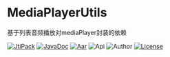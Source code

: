 # MediaPlayerUtils
基于列表音频播放对mediaPlayer封装的依赖

[![JtiPack](https://jitpack.io/v/win.zwping/MediaPlayerUtils.svg)](https://jitpack.io/#win.zwping/MediaPlayerUtils)
[![JavaDoc](https://img.shields.io/badge/JavaDoc-Reference-orange.svg)](https://jitpack.io/com/github/zwping/MediaPlayer/v1.0/javadoc/)
[![Aar](https://img.shields.io/badge/aar-24kb-brightgreen.svg)](https://github.com/zwping/MediaPlayer/blob/master/MediaPlayer-lib-v1.0.aar?raw=true)
![Api](https://img.shields.io/badge/API-16%2B-brightgreen.svg)
![Author](https://img.shields.io/badge/%E4%BD%9C%E8%80%85-%E8%A9%B9%E6%96%87%E5%B9%B3-blue.svg)
[![License](https://camo.githubusercontent.com/fc8e0c80ec74887c0cbc124b5e8cec1009e6f596/68747470733a2f2f696d672e736869656c64732e696f2f62616467652f6c6963656e73652d417061636865253230322e302d626c75652e7376673f7374796c653d666c6174)](http://www.apache.org/licenses/LICENSE-2.0.html)
